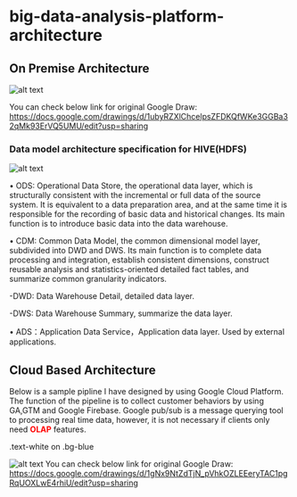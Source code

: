 # big-data-analysis-platform-architecture

## On Premise Architecture
![alt text](https://github.com/lavoisierkai/big-data-analysis-platform-architecture-/blob/main/On%20Premise%20Architecture%20.jpg)

You can check below link for original Google Draw:
https://docs.google.com/drawings/d/1ubyRZXlChcelpsZFDKQfWKe3GGBa32qMk93ErVQ5UMU/edit?usp=sharing

### Data model architecture specification for HIVE(HDFS)
![alt text](https://github.com/lavoisierkai/big-data-analysis-platform-architecture-/blob/main/Hive.png)

• ODS: Operational Data Store, the operational data layer, which is structurally consistent with the incremental or full data of the source system. It is equivalent to a data preparation area, and at the same time it is responsible for the recording of basic data and historical changes. Its main function is to introduce basic data into the data warehouse.

• CDM: Common Data Model, the common dimensional model layer, subdivided into DWD and DWS. Its main function is to complete data processing and integration, establish consistent dimensions, construct reusable analysis and statistics-oriented detailed fact tables, and summarize common granularity indicators.

-DWD: Data Warehouse Detail, detailed data layer.

-DWS: Data Warehouse Summary, summarize the data layer.

• ADS：Application Data Service，Application data layer. Used by external applications.


## Cloud Based Architecture

Below is a sample pipline I have designed by using Google Cloud Platform. The function of the pipeline is to collect customer behaviors by using GA,GTM and Google Firebase.
Google pub/sub is a message querying tool to processing real time data, however, it is not necessary if clients only need <b style='color:red'>OLAP</b> features.

<div class="text-white bg-blue mb-2">
  .text-white on .bg-blue
</div>

![alt text](https://github.com/lavoisierkai/big-data-analysis-platform-architecture-/blob/main/Cloud%20Based%20Architecture.png)
You can check below link for original Google Draw:
https://docs.google.com/drawings/d/1gNx9NtZdTjN_pVhkOZLEEeryTAC1pgRqUOXLwE4rhiU/edit?usp=sharing
